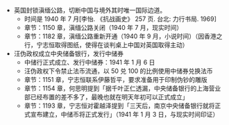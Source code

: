 * 英国封锁滇缅公路，切断中国与境外其时唯一国际边道。
  * 时间是 1940 年 7 月[李怡. 《抗战画史》 257 页. 台北: 力行书局. 1969]
  * 章节：1150 章，滇缅公路关闭（1940 年 7 月，现实时间）
  * 章节：1182 章，滇缅公路重新开通（1940 年 9 月，小说时间）（因香港之行，宁志恒取得图纸，使得在谈判桌上中国对英国取得主动）
* 汪伪政权成立中央储备银行，发行中储券
  * 中储行正式成立、发行中储券：1941 年 1 月 6 日
  * 汪伪政权下令禁止法币流通，以 50 兑 100 的比例使用中储券兑换法币
  * 章节：1151 章，宁志恒联系伊藤哲平，要求准备用于印制伪钞的雕版
  * 章节：1154 章，何思明提到「据千叶正仁透漏，中央储备银行的上海营业部已经布置的差不多了，最晚也就在明天年初可以正式成立」
  * 章节：1193 章，宁志恒对霍越泽提到「三天后，南京中央储备银行就将正式宣布建立，中储币将正式发行」（1941 年 1 月 3 日，与现实时间印证）
